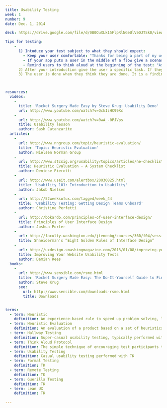 ```yaml
---
title: Usability Testing
week: 1
number: 9
date: Dec. 1, 2014

deck: https://drive.google.com/file/d/0B0OuXLk15FlpRlNGeUlVeDJTSk0/view?usp=sharing

Tips for testing: 
    -
      1) Intoduce your test subject to what they should expect:
        - Keep your user comfortable: "Thanks for being a part of my usability test! One thing you should remember is that this might not work the way you expect because it is a prototype, which baiscally means we are testing the app and not you!"
        - If your app puts a user in the middle of a flow give a scenario: "Imagine you are opening an email app that you have used 100 times before..." OR "Imagine you are using a to-do list app that you downloaded recently and are about to..."
        - Remind users to think aloud at the beginning of the test: "As you click through the app, talk out loud about what you are thinking and what you expect to see when you tap on something, if something happens that you didnt expect, go ahead and tell me" Also be sure to remind users throughout the test if they get quiet: "What is going on in this screen?" OR "What did you expect just then?"
      2) After your introduction give the user a specific task. If they need reminding, repeat the task verbatim. Remember you want to take as much variability out of the equation as possible.
      3) The user is done when they think they are done. It is a finding if the user cant tell they have finished the task. So if they say "Is that it?" you should say either "You tell me" OR "What do you think?" If it comes to this point thank them and move on to the next test. 



resources:
  videos:
    -
      title: 'Rocket Surgery Made Easy by Steve Krug: Usability Demo'
      url: http://www.youtube.com/watch?v=QckIzHC99Xc
    -
      url: http://www.youtube.com/watch?v=0wA_-0PJVps
      title: Usability lesson
      author: Sash Catanzarite
  articles:
    -
      url: http://www.nngroup.com/topic/heuristic-evaluation/
      title: 'Topic: Heuristic Evaluation'
      author: Nielsen Norman Group
    -
      url: http://www.stcsig.org/usability/topics/articles/he-checklist.html
      title: Heuristic Evaluation - A System Checklist
      author: Deniese Pierotti
    -
      url: http://www.useit.com/alertbox/20030825.html
      title: 'Usability 101: Introduction to Usability'
      author: Jakob Nielsen
    -
      url: http://52weeksofux.com/tagged/week_44
      title: 'Usability Testing: Getting Design Teams Onboard'
      author: Christine Perfetti
    -
      url: http://bokardo.com/principles-of-user-interface-design/
      title: Principles of User Interface Design
      author: Joshua Porter
    -
      url: http://faculty.washington.edu/jtenenbg/courses/360/f04/sessions/schneidermanGoldenRules.html
      title: Shneiderman’s “Eight Golden Rules of Interface Design”
    -
      url: http://uxdesign.smashingmagazine.com/2013/01/08/improving-your-website-usability-tests/
      title: Improving Your Website Usability Tests
      author: Damian Rees
  books:
    -
      url: http://www.sensible.com/rsme.html
      title: 'Rocket Surgery Made Easy: The Do-It-Yourself Guide to Finding and Fixing Usability Problems'
      author: Steve Krug
      see:
        url: http://www.sensible.com/downloads-rsme.html
        title: Downloads


terms:
  - term: Heuristic
    definition: An experience-based rule to speed up problem solving, learning, or discovery.
  - term: Heuristic Evaluation
    definition: An evaluation of a product based on a set of heuristics.
  - term: Hallway Testing
    definition: Super-casual usability testing, typically performed with colleagues and in the hallway.
  - term: Think Aloud Protocol
    definition: The simple technique of encouraging test participants to think out loud when using a product.
  - term: Usability Testing
    definition: Casual usability testing performed with TK
  - term: Formal Testing
    definition: TK
  - term: Remote Testing
    definition: TK
  - term: Guerilla Testing
    definition: TK
  - term: Lean UX
    definition: TK

---
```

